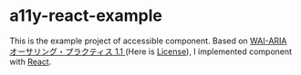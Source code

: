 # a11y-react-example
This is the example project of accessible component. Based on [WAI-ARIA オーサリング・プラクティス 1.1 ](https://waic.jp/docs/2019/NOTE-wai-aria-practices-1.1-20190207/)(Here is [License](https://www.w3.org/Consortium/Legal/2015/copyright-software-and-document)), I implemented component with [React](https://github.com/facebook/react/).


